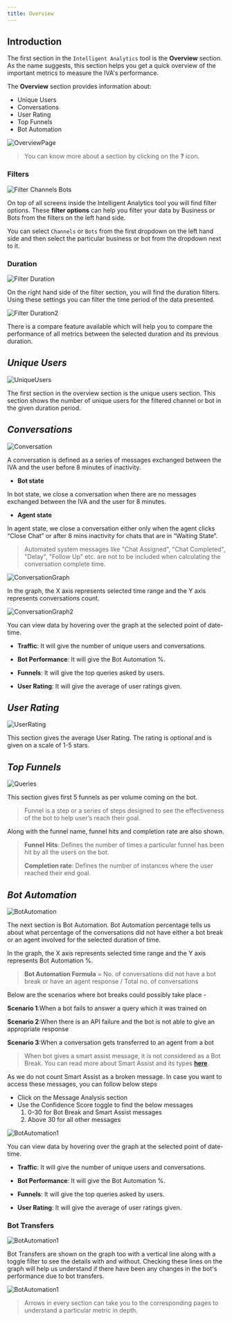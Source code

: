 ```yaml
---
title: Overview
---
```


## Introduction

The first section in the `Intelligent Analytics` tool is the **Overview** section. As the name suggests, this section helps you get a quick overview of the important metrics to measure the IVA's performance.

The **Overview** section provides information about:

* Unique Users
* Conversations
* User Rating
* Top Funnels
* Bot Automation

![OverviewPage](assets/Overview1.png)

> You can know more about a section by clicking on the **?** icon.

### Filters

![Filter Channels Bots](assets/basic-filter-channels-bots.png)

On top of all screens inside the Intelligent Analytics tool you will find filter options. These **filter options** can help you filter your data by Business or Bots from the filters on the left hand side. 

You can select `Channels` or `Bots` from the first dropdown on the left hand side and then select the particular business or bot from the dropdown next to it.

### Duration

![Filter Duration](assets/duration.png)

On the right hand side of the filter section, you will find the duration filters. Using these settings you can filter the time period of the data presented. 

![Filter Duration2](assets/durationcompare.png)

There is a compare feature available which will help you to compare the performance of all metrics between the selected duration and its previous duration.

## ***Unique Users***

![UniqueUsers](assets/Overview2.png)

The first section in the overview section is the unique users section. This section shows the number of unique users for the filtered channel or bot in the given duration period.

## ***Conversations***

![Conversation](assets/Overview3.png)

A conversation is defined as a series of messages exchanged between the IVA and the user before 8 minutes of inactivity.

- **Bot state**

In bot state, we close a conversation when there are no messages exchanged between the IVA and the user for 8 minutes. 

- **Agent state**

In agent state, we close a conversation either only when the agent clicks “Close Chat” or after 8 mins inactivity for chats that are in “Waiting State”.

> Automated system messages like "Chat Assigned", "Chat Completed", "Delay", "Follow Up" etc. are not to be included when calculating the conversation complete time.

![ConversationGraph](assets/Overview4.png)

In the graph, the X axis represents selected time range and the Y axis represents conversations count. 

![ConversationGraph2](assets/Overview5.png)

You can view data by hovering over the graph at the selected point of date-time. 

- **Traffic**: It will give the number of unique users and conversations.

- **Bot Performance**: It will give the Bot Automation %.

- **Funnels**: It will give the top queries asked by users.

- **User Rating**: It will give the average of user ratings given.

## ***User Rating***

![UserRating](assets/Overview6.png)

This section gives the average User Rating. The rating is optional and is given on a scale of 1-5 stars.

## ***Top Funnels***

![Queries](assets/Overview9.png)

This section gives first 5 funnels as per volume coming on the bot.

> Funnel is a step or a series of steps designed to see the effectiveness of the bot to help user’s reach their goal.

Along with the funnel name, funnel hits and completion rate are also shown.

> **Funnel Hits**: Defines the number of times a particular funnel has been hit by all the users on the bot.
>
> **Completion rate**: Defines the number of instances where the user reached their end goal.

## ***Bot Automation***

![BotAutomation](assets/Overview7.png)

The next section is Bot Automation. Bot Automation percentage tells us about what percentage of the conversations did not have either a bot break or an agent involved for the selected duration of time.

In the graph, the X axis represents selected time range and the Y axis represents Bot Automation %. 

> **Bot Automation Formula** = No. of conversations did not have a bot break or have an agent response / Total no. of conversations

Below are the scenarios where bot breaks could possibly take place -

**Scenario 1**:When a bot fails to answer a query which it was trained on

**Scenario 2**:When there is an API failure and the bot is not able to give an appropriate response

**Scenario 3**:When a conversation gets transferred to an agent from a bot

> When bot gives a smart assist message, it is not considered as a Bot Break. You can read more about Smart Assist and its types [**here**](https://docs.haptik.ai/bot-builder/basic/smart-assist).

As we do not count Smart Assist as a broken message. In case you want to access these messages, you can follow below steps

- Click on the Message Analysis section
- Use the Confidence Score toggle to find the below messages
  1. 0-30 for Bot Break and Smart Assist messages
  2. Above 30 for all other messages
  
![BotAutomation1](assets/Overview8.png)

You can view data by hovering over the graph at the selected point of date-time. 

- **Traffic**: It will give the number of unique users and conversations.

- **Bot Performance**: It will give the Bot Automation %.

- **Funnels**: It will give the top queries asked by users.

- **User Rating**: It will give the average of user ratings given.

### Bot Transfers

![BotAutomation1](assets/Overview10.png)

Bot Transfers are shown on the graph too with a vertical line along with a toggle filter to see the details with and without. Checking these lines on the graph will help us understand if there have been any changes in the bot's performance due to bot transfers.

![BotAutomation1](assets/Overview11.png)

> Arrows in every section can take you to the corresponding pages to understand a particular metric in depth.
